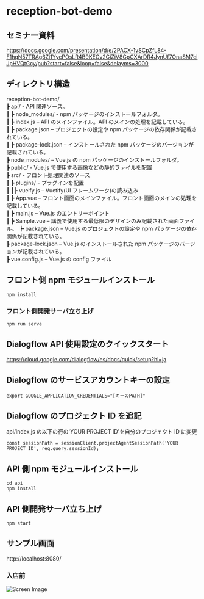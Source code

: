 # reception-bot-demo

## セミナー資料
https://docs.google.com/presentation/d/e/2PACX-1vSCpZfL84-F1hqN57TRAg6Zi1YycPOsLR4B9KEGv2GiZiV8GpCXArDR4JynUf7OnaSM7ciJpHVQtGcy/pub?start=false&loop=false&delayms=3000

## ディレクトリ構造

reception-bot-demo/  
┣ api/ - API 関連ソース。  
┃ ┣ node_modules/ - npm パッケージのインストールフォルダ。  
┃ ┣ index.js – API のメインファイル。API のメインの処理を記載している。  
┃ ┣ package.json – プロジェクトの設定や npm パッケージの依存関係が記載されている。  
┃ ┣ package-lock.json – インストールされた npm パッケージのバージョンが記載されている。  
┣ node_modules/ – Vue.js の npm パッケージのインストールフォルダ。  
┣ public/ - Vue.js で使用する画像などの静的ファイルを配置  
┣ src/ - フロント処理関連のソース  
┃ ┣ plugins/ - プラグインを配置  
┃ ┃┣ vueify.js – Vuetify(UI フレームワーク)の読み込み  
┃ ┣ App.vue – フロント画面のメインファイル。フロント画面のメインの処理を記載している。  
┃ ┣ main.js – Vue.js のエントリーポイント  
┃ ┣ Sample.vue – 講義で使用する最低限のデザインのみ記載された画面ファイル。
┣ package.json – Vue.js のプロジェクトの設定や npm パッケージの依存関係が記載されている。  
┣ package-lock.json – Vue.js のインストールされた npm パッケージのバージョンが記載されている。  
┣ vue.config.js – Vue.js の config ファイル

## フロント側 npm モジュールインストール

```
npm install
```

### フロント側開発サーバ立ち上げ

```
npm run serve
```

## Dialogflow API 使用設定のクイックスタート

https://cloud.google.com/dialogflow/es/docs/quick/setup?hl=ja

## Dialogflow のサービスアカウントキーの設定

```
export GOOGLE_APPLICATION_CREDENTIALS="[キーのPATH]"
```

## Dialogflow のプロジェクト ID を追記

api/index.js の以下の行の'YOUR PROJECT ID'を自分のプロジェクト ID に変更

```
const sessionPath = sessionClient.projectAgentSessionPath('YOUR PROJECT ID', req.query.sessionId);
```

## API 側 npm モジュールインストール

```
cd api
npm install
```

## API 側開発サーバ立ち上げ

```
npm start
```

## サンプル画面

http://localhost:8080/

### 入店前

![Screen Image](public/img/screen-shot.png)
